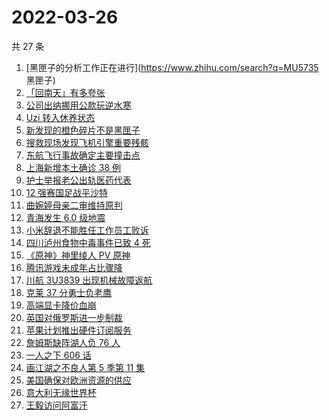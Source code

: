 # 2022-03-26

共 27 条

<!-- BEGIN ZHIHUSEARCH -->
<!-- 最后更新时间 Sat Mar 26 2022 13:11:17 GMT+0800 (China Standard Time) -->
1. [黑匣子的分析工作正在进行](https://www.zhihu.com/search?q=MU5735 黑匣子)
1. [「回南天」有多夸张](https://www.zhihu.com/search?q=回南天)
1. [公司出纳挪用公款玩逆水寒](https://www.zhihu.com/search?q=逆水寒)
1. [Uzi 转入休养状态](https://www.zhihu.com/search?q=uzi)
1. [新发现的橙色碎片不是黑匣子](https://www.zhihu.com/search?q=黑匣子)
1. [搜救现场发现飞机引擎重要残骸](https://www.zhihu.com/search?q=发现飞机残骸)
1. [东航飞行事故确定主要撞击点](https://www.zhihu.com/search?q=确定坠机事故主要撞击点)
1. [上海新增本土确诊 38 例](https://www.zhihu.com/search?q=上海新增)
1. [护士举报老公出轨医药代表](https://www.zhihu.com/search?q=护士举报老公出轨)
1. [12 强赛国足战平沙特](https://www.zhihu.com/search?q=国足)
1. [曲婉婷母亲二审维持原判](https://www.zhihu.com/search?q=曲婉婷)
1. [青海发生 6.0 级地震](https://www.zhihu.com/search?q=青海地震)
1. [小米辞退不能胜任工作员工败诉](https://www.zhihu.com/search?q=小米辞退员工)
1. [四川泸州食物中毒事件已致 4 死](https://www.zhihu.com/search?q=泸州食物中毒事件)
1. [《原神》神里绫人 PV 原神](https://www.zhihu.com/search?q=原神)
1. [腾讯游戏未成年占比骤降](https://www.zhihu.com/search?q=腾讯游戏)
1. [川航 3U3839 出现机械故障返航](https://www.zhihu.com/search?q=四川航空)
1. [克莱 37 分勇士负老鹰](https://www.zhihu.com/search?q=勇士)
1. [高端显卡降价血崩](https://www.zhihu.com/search?q=显卡降价)
1. [英国对俄罗斯进一步制裁](https://www.zhihu.com/search?q=英国对俄罗斯进一步制裁)
1. [苹果计划推出硬件订阅服务](https://www.zhihu.com/search?q=苹果硬件订阅)
1. [詹姆斯缺阵湖人负 76 人](https://www.zhihu.com/search?q=湖人)
1. [一人之下 606 话](https://www.zhihu.com/search?q=一人之下)
1. [画江湖之不良人第 5 季第 11 集](https://www.zhihu.com/search?q=画江湖之不良人)
1. [美国确保对欧洲资源的供应](https://www.zhihu.com/search?q=美国供应)
1. [意大利无缘世界杯](https://www.zhihu.com/search?q=意大利无缘世界杯)
1. [王毅访问阿富汗](https://www.zhihu.com/search?q=王毅访问阿富汗)
<!-- END ZHIHUSEARCH -->
